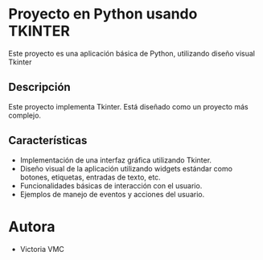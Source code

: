 # Proyecto en Python usando TKINTER

Este proyecto es una aplicación básica de Python, utilizando diseño visual Tkinter

## Descripción

Este proyecto implementa Tkinter. Está diseñado como un proyecto más complejo.

## Características

- Implementación de una interfaz gráfica utilizando Tkinter.
- Diseño visual de la aplicación utilizando widgets estándar como botones, etiquetas, entradas de texto, etc.
- Funcionalidades básicas de interacción con el usuario.
- Ejemplos de manejo de eventos y acciones del usuario.
  
# Autora
  
  - Victoria VMC
